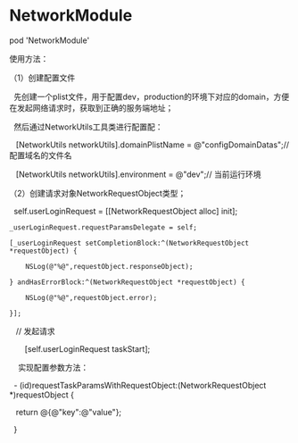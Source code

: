# NetworkModule

pod 'NetworkModule'


使用方法：

（1）创建配置文件
 
    先创建一个plist文件，用于配置dev，production的环境下对应的domain，方便在发起网络请求时，获取到正确的服务端地址；
 
    然后通过NetworkUtils工具类进行配置配：
 
    [NetworkUtils networkUtils].domainPlistName = @"configDomainDatas";// 配置域名的文件名
 
    [NetworkUtils networkUtils].environment = @"dev";// 当前运行环境
    

（2）创建请求对象NetworkRequestObject类型；

    self.userLoginRequest = [[NetworkRequestObject alloc] init];
    
    _userLoginRequest.requestParamsDelegate = self;
    
    [_userLoginRequest setCompletionBlock:^(NetworkRequestObject *requestObject) {
    
        NSLog(@"%@",requestObject.responseObject);
        
    } andHasErrorBlock:^(NetworkRequestObject *requestObject) {
    
        NSLog(@"%@",requestObject.error);
        
    }];
    
    
    // 发起请求
    
    
    [self.userLoginRequest taskStart];
    
    
 实现配置参数方法：
 
    - (id)requestTaskParamsWithRequestObject:(NetworkRequestObject *)requestObject {
    
    return @{@"key":@"value"};
    
    }


